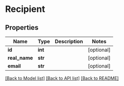 # Recipient

## Properties
Name | Type | Description | Notes
------------ | ------------- | ------------- | -------------
**id** | **int** |  | [optional] 
**real_name** | **str** |  | [optional] 
**email** | **str** |  | [optional] 

[[Back to Model list]](../README.md#documentation-for-models) [[Back to API list]](../README.md#documentation-for-api-endpoints) [[Back to README]](../README.md)


